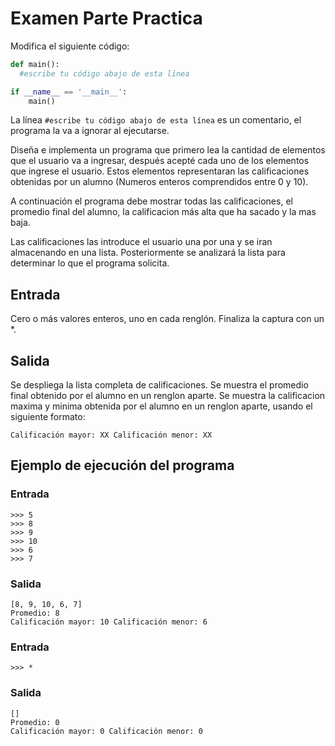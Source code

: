 # Examen Parte Practica

Modifica el siguiente código:

```python
def main():
  #escribe tu código abajo de esta línea

if __name__ == '__main__':
    main()
```

La línea `#escribe tu código abajo de esta línea` es un comentario, el programa la va a ignorar al ejecutarse.

Diseña e implementa un programa que primero lea la cantidad de elementos que el usuario va a ingresar, después acepté cada uno de los elementos que ingrese el usuario. Estos elementos representaran las calificaciones obtenidas por un alumno (Numeros enteros comprendidos entre 0 y 10). 

A continuación el programa debe mostrar todas las calificaciones, el promedio final del alumno, la calificacion más alta que ha sacado y la mas baja.

Las calificaciones las introduce el usuario una por una y se iran almacenando en una lista. Posteriormente se analizará la lista para determinar lo que el programa solicita.

## Entrada
Cero o más valores enteros, uno en cada renglón. Finaliza la captura con un *.

## Salida
Se despliega la lista completa de calificaciones.
Se muestra el promedio final obtenido por el alumno en un renglon aparte.
Se muestra la calificacion maxima y minima obtenida por el alumno en un renglon aparte, usando el siguiente formato:
```
Calificación mayor: XX Calificación menor: XX
```

## Ejemplo de ejecución del programa
### Entrada
```
>>> 5
>>> 8
>>> 9
>>> 10
>>> 6
>>> 7
```
### Salida
```
[8, 9, 10, 6, 7]
Promedio: 8
Calificación mayor: 10 Calificación menor: 6
```
### Entrada
```
>>> *
```
### Salida
```
[]
Promedio: 0
Calificación mayor: 0 Calificación menor: 0
````
